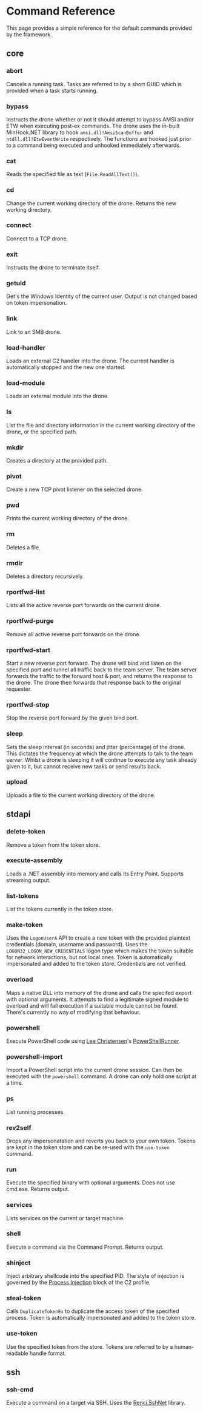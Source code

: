 # Command Reference

This page provides a simple reference for the default commands provided by the framework.

## core

### abort
Cancels a running task.  Tasks are referred to by a short GUID which is provided when a task starts running.

### bypass
Instructs the drone whether or not it should attempt to bypass AMSI and/or ETW when executing post-ex commands.  The drone uses the in-built MinHook.NET library to hook `amsi.dll!AmsiScanBuffer` and `ntdll.dll!EtwEventWrite` respectively.  The functions are hooked just prior to a command being executed and unhooked immediately afterwards.

### cat
Reads the specified file as text (`File.ReadAllText()`).

### cd
Change the current working directory of the drone.  Returns the new working directory.

### connect
Connect to a TCP drone.

### exit
Instructs the drone to terminate itself.

### getuid
Get's the Windows Identity of the current user.  Output is not changed based on token impersonation.

### link
Link to an SMB drone.

### load-handler
Loads an external C2 handler into the drone.  The current handler is automatically stopped and the new one started.

### load-module
Loads an external module into the drone.

### ls
List the file and directory information in the current working directory of the drone, or the specified path.

### mkdir
Creates a directory at the provided path.

### pivot
Create a new TCP pivot listener on the selected drone.

### pwd
Prints the current working directory of the drone.

### rm
Deletes a file.

### rmdir
Deletes a directory recursively.

### rportfwd-list
Lists all the active reverse port forwards on the current drone.

### rportfwd-purge
Remove all active reverse port forwards on the drone.

### rportfwd-start
Start a new reverse port forward.  The drone will bind and listen on the specified port and tunnel all traffic back to the team server.  The team server forwards the traffic to the forward host & port, and returns the response to the drone.  The drone then forwards that response back to the original requester.

### rportfwd-stop
Stop the reverse port forward by the given bind port.

### sleep
Sets the sleep interval (in seconds) and jitter (percentage) of the drone.  This dictates the frequency at which the drone attempts to talk to the team server.  Whilst a drone is sleeping it will continue to execute any task already given to it, but cannot receive new tasks or send results back.

### upload
Uploads a file to the current working directory of the drone.

## stdapi

### delete-token
Remove a token from the token store.

### execute-assembly
Loads a .NET assembly into memory and calls its Entry Point.  Supports streaming output.

### list-tokens
List the tokens currently in the token store.

### make-token
Uses the `LogonUserA` API to create a new token with the provided plaintext credentials (domain, username and password).  Uses the `LOGON32_LOGON_NEW_CREDENTIALS` logon type which makes the token suitable for network interactions, but not local ones.  Token is automatically impersonated and added to the token store.  Credentials are not verified.

### overload
Maps a native DLL into memory of the drone and calls the specifed export with optional arguments.  It attempts to find a legitimate signed module to overload and will fail execution if a suitable module cannot be found.  There's currently no way of modifying that behaviour.

### powershell
Execute PowerShell code using [Lee Christensen](http://twitter.com/tifkin_)'s [PowerShellRunner](https://github.com/leechristensen/UnmanagedPowerShell/blob/master/PowerShellRunner/PowerShellRunner.cs).

### powershell-import
Import a PowerShell script into the current drone session. Can then be executed with the `powershell` command.  A drone can only hold one script at a time.

### ps
List running processes.

### rev2self
Drops any impersonatation and reverts you back to your own token.  Tokens are kept in the token store and can be re-used with the `use-token` command.

### run
Execute the specified binary with optional arguments.  Does not use cmd.exe.  Returns output.

### services
Lists services on the current or target machine.

### shell
Execute a command via the Command Prompt.  Returns output.

### shinject
Inject arbitrary shellcode into the specified PID.  The style of injection is governed by the [Process Injection](../c2profile/index.html#process-injection-block) block of the C2 profile.

### steal-token
Calls `DuplicateTokenEx` to duplicate the access token of the specified process.  Token is automatically impersonated and added to the token store.

### use-token
Use the specified token from the store.  Tokens are referred to by a human-readable handle format.

## ssh

### ssh-cmd
Execute a command on a target via SSH.  Uses the [Renci.SshNet](https://github.com/sshnet/SSH.NET) library.